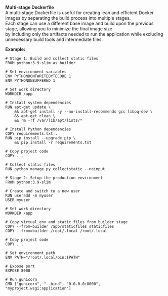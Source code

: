 **Multi-stage Dockerfile**  
A multi-stage Dockerfile is useful for creating lean and efficient Docker images by separating the build process into multiple stages.  
Each stage can use a different base image and build upon the previous stage, allowing you to minimize the final image size  
by including only the artifacts needed to run the application while excluding unnecessary build tools and intermediate files.

**Example:**
```
# Stage 1: Build and collect static files
FROM python:3.9-slim as builder

# Set environment variables
ENV PYTHONDONTWRITEBYTECODE 1
ENV PYTHONUNBUFFERED 1

# Set work directory
WORKDIR /app

# Install system dependencies
RUN apt-get update \
    && apt-get install -y --no-install-recommends gcc libpq-dev \
    && apt-get clean \
    && rm -rf /var/lib/apt/lists/*

# Install Python dependencies
COPY requirements.txt .
RUN pip install --upgrade pip \
    && pip install -r requirements.txt

# Copy project code
COPY . .

# Collect static files
RUN python manage.py collectstatic --noinput

# Stage 2: Setup the production environment
FROM python:3.9-slim

# Create and switch to a new user
RUN useradd -m myuser
USER myuser

# Set work directory
WORKDIR /app

# Copy virtual env and static files from builder stage
COPY --from=builder /app/staticfiles staticfiles
COPY --from=builder /root/.local /root/.local

# Copy project code
COPY . .

# Set environment path
ENV PATH="/root/.local/bin:$PATH"

# Expose port
EXPOSE 8000

# Run gunicorn
CMD ["gunicorn", "--bind", "0.0.0.0:8000", "myproject.wsgi:application"]
```
